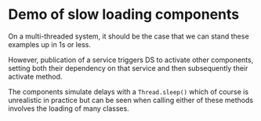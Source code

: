Demo of slow loading components
===============================

On a multi-threaded system, it should be the case that we can stand these
examples up in 1s or less.

However, publication of a service triggers DS to activate other components,
setting both their dependency on that service and then subsequently their
activate method.

The components simulate delays with a `Thread.sleep()` which of course is
unrealistic in practice but can be seen when calling either of these methods
involves the loading of many classes.
